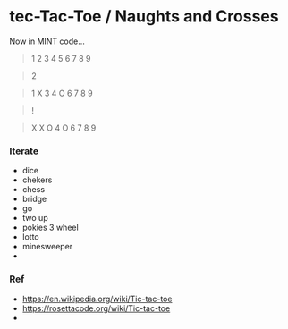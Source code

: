 # tec-Tac-Toe / Naughts and Crosses 
  
Now in MINT code...

>1 2 3
>4 5 6
>7 8 9

>2

>1 X 3
>4 O 6
>7 8 9

>!

>X X O
>4 O 6
>7 8 9




### Iterate
- dice
- chekers
- chess
- bridge
- go
- two up
- pokies 3 wheel
- lotto
- minesweeper
- 


### Ref
- https://en.wikipedia.org/wiki/Tic-tac-toe
- https://rosettacode.org/wiki/Tic-tac-toe
- 
